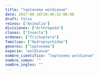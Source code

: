 ```yaml
---
title: "leptonema woldianum"
date: 2017-08-18T20:46:32-06:00
draft: false
reinos: ["Animalia"]
divisiones: ["Arthropoda"]
clases: ["Insecta"]
ordenes: ["﻿Trichoptera"]
familias: ["Hydropsychidae"]
generos: ["leptonema"]
especie: "woldianum"
nombre_cientifico: "leptonema woldianum"
nombre_comun: ""
nombre_ingles: ""
---
```

